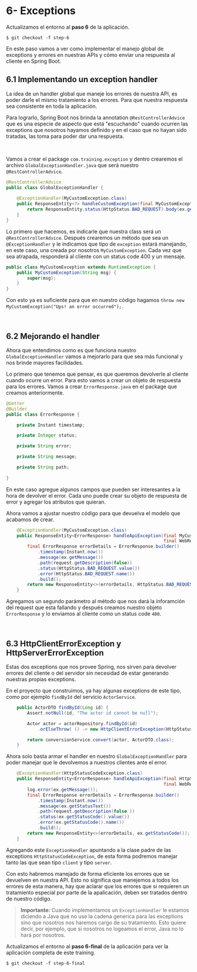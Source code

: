 # 6- Exceptions

Actualizamos el entorno al **paso 6** de la aplicación.
```
$ git checkout -f step-6
```

En este paso vamos a ver como implementar el manejo global de exceptions y errores en nuestras APIs y cómo enviar una respuesta al cliente en Spring Boot.

## 6.1 Implementando un exception handler

La idea de un handler global que maneje los errores de nuestra API, es poder darle el mismo tratamiento a los errores. Para que nuestra respuesta sea consistente en toda la aplicación.

Para lograrlo, Spring Boot nos brinda la annotation `@RestControllerAdvice` que es una especie de aspecto que está "escuchando" cuando ocurren las exceptions que nosotros hayamos definido y en el caso que no hayan sido tratadas, las toma para poder dar una respuesta.

&nbsp;

Vamos a crear el package `com.training.exception` y dentro crearemos el archivo `GlobalExceptionHandler.java` que será nuestro `@RestControllerAdvice`.

```java
@RestControllerAdvice
public class GlobalExceptionHandler {
    
    @ExceptionHandler(MyCustomException.class)
    public ResponseEntity<?> handleCustomException(final MyCustomException ex) {
        return ResponseEntity.status(HttpStatus.BAD_REQUEST).body(ex.getMessage());
    }
}
```
Lo primero que hacemos, es indicarle que nuestra class será un `@RestControllerAdvice`. Después crearemos un método que sea un `@ExceptionHandler` y le indicamos que tipo de `exception` estará manejando, en este caso, una creada por nosotros `MyCustomException`. Cada vez que sea atrapada, responderá al cliente con un status code 400 y un mensaje.

```java
public class MyCustomException extends RuntimeException {   
    public MyCustomException(String msg) {
        super(msg);
    }
}
```
Con esto ya es suficiente para que en nuestro código hagamos `throw new MyCustomException("Ups! an error occurred");`.

&nbsp;

## 6.2 Mejorando el handler

Ahora que entendimos como es que funciona nuestro `GlobalExceptionHandler` vamos a mejorarlo para que sea más funcional y nos brinde mayores facilidades.

Lo primero que tenemos que pensar, es que queremos devolverle al cliente cuando ocurre un error. Para esto vamos a crear un objeto de respuesta para los errores. Vamos a crear `ErrorResponse.java` en el package que creamos anteriormente.

```java
@Getter
@Builder
public class ErrorResponse {

    private Instant timestamp;

    private Integer status;

    private String error;

    private String message;

    private String path;
    
}
```
En este caso agregue algunos campos que pueden ser interesantes a la hora de devolver el error. Cada uno puede crear su objeto de respuesta de error y agregar los atributos que quieran.

Ahora vamos a ajustar nuestro código para que devuelva el modelo que acabamos de crear.

```java
    @ExceptionHandler(MyCustomException.class)
    public ResponseEntity<ErrorResponse> handleApiException(final MyCustomException ex,
                                                            final WebRequest request ) {
        final ErrorResponse errorDetails = ErrorResponse.builder()
            .timestamp(Instant.now())
            .message(ex.getMessage())
            .path(request.getDescription(false))
            .status(HttpStatus.BAD_REQUEST.value())
            .error(HttpStatus.BAD_REQUEST.name())
            .build();
        return new ResponseEntity<>(errorDetails, HttpStatus.BAD_REQUEST);
    }
```
Agregamos un segundo parámetro al método que nos dará la inforamción del request que esta fallando y después creamos nuestro objeto `ErrorResponse` y lo enviamos al cliente como un status code `400`.

&nbsp;

## 6.3 HttpClientErrorException y HttpServerErrorException

Estas dos exceptions que nos provee Spring, nos sirven para devolver errores del cliente o del servidor sin necesidad de estar generando nuestras propias exceptions.

En el proyecto que construimos, ya hay algunas exceptions de este tipo, como por ejemplo `findById` del servicio `ActorService`.

```java
    public ActorDTO findById(Long id) {
        Assert.notNull(id, "The actor id cannot be null");

        Actor actor = actorRepository.findById(id)
            .orElseThrow( () -> new HttpClientErrorException(HttpStatus.BAD_REQUEST, "Actor not found"));

        return conversionService.convert(actor, ActorDTO.class);
    }
```

Ahora solo basta armar el handler en nuestro `GlobalExceptionHandler` para poder manejar que le devolvemos a nuestros clientes ante el error.

```java
    @ExceptionHandler(HttpStatusCodeException.class)
    public ResponseEntity<ErrorResponse> handleApiException(final HttpStatusCodeException ex,
                                                            final WebRequest request ) {
        log.error(ex.getMessage());
        final ErrorResponse errorDetails = ErrorResponse.builder()
            .timestamp(Instant.now())
            .message(ex.getStatusText())
            .path(request.getDescription(false ))
            .status(ex.getStatusCode().value())
            .error(ex.getStatusCode().name())
            .build();
        return new ResponseEntity<>(errorDetails, ex.getStatusCode());
    }
```
Agregando este `ExceptionHandler` apuntando a la clase padre de las exceptions `HttpStatusCodeException`, de esta forma podremos manejar tanto las que sean tipo `client` y tipo `server`.

Con esto habremos manejado de forma eficiente los errores que se devuelven en nuestra API. Esto no significa que manejemos a todos los errores de esta manera, hay que aclarar que los errores que si requieren un tratamiento especial por parte de la apalicación, deben ser tratados dentro de nuestro código.

> **Importante:** Cuando implementamos un `ExceptionHandler` le estamos diciendo a Java que no use la cadena generica para las exceptions sino que nosotros nos haremos cargo de su tratamiento. Esto quiere decir, por ejemplo, que si nosotros no logeamos el error, Java no lo hará por nosotros.


Actualizamos el entorno al **paso 6-final** de la aplicación para ver la aplicación completa de este training.
```
$ git checkout -f step-6-final
```